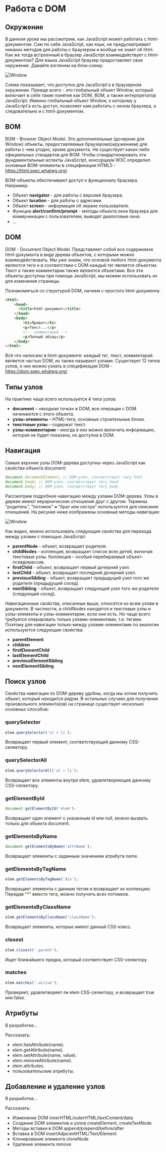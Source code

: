 # Работа с DOM

## Окружение

В данном уроке мы рассмотрим, как JavaScript может работать с html-документом.
Сам по себе JavaScript, как язык, не предусматривает никаких методов для работы с браузером и вообще не знает об html.
Как же тогда встроенный в браузер JavaScript взаимодействует с html-документом?
Для языка JavaScript браузер предоставляет свое окружение. Давайте взглянем на блок-схему:

![Window](windowObjects.svg)

Схема показывает, что доступно для JavaScript'a в браузерном окружении. Прежде всего - это глобальный объект Window, который включает в себя такие понятия как DOM, BOM, а также интерпретатор JavaScript. Именно глобальный объект Window, к которому у JavaScript'а есть доступ, позволяет нам работать с окном браузера, а следовательно и с html-документом.

## BOM

BOM - Browser Object Model. Это дополнительные (дочерние для Window) объекты, предоставляемые браузером(окружением) для работы с чем угодно, кроме документа. Не существует каких-либо официальных стандартов для BOM. Чтобы стандартизировать эти фундаментальные аспекты JavaScript, консорциум W3C определил основные BOM-элементы в спецификации HTML5 - https://html.spec.whatwg.org/.

BOM-объекты обеспечивают доступ к функционалу браузера. Например: 
* Объект **navigator** - для работы с версией браузера.
* Объект **location** - для работы с адресами.
* Объект **screen** - информация об экране пользователя.
* Функции **alert/confirm/prompt** - методы объекта окна браузера для коммуникации с пользователем, выводят диалоговые окна.
* ...

## DOM

DOM - Document Object Model. Представляет собой все содержимое html-документа в виде дерева объектов, с которыми можно взаимодействовать. Мы уже знаем, что основой любого html-документа являются теги и в соответствии с DOM каждый тег является объектом. Текст а также комментарии также являются объектами. Все эти объекты доступны при помощи JavaScript, мы можем использовать их для изменения страницы.

Познакомиться со структурой DOM, начнем с простого html-документа:
```html
<html>
    <head>
      <title>html-документ</title>
    </head>
    <body>
        <h1>Привет</h1>
        <p>Текст...</p>
        <!-- комментарий -->
        <p>Полный абзац</p>
    </body>
</html>
```

Всё что написано в html-документе: каждый тег, текст, комментарий является частью DOM, их также называют узлами. Существует 12 типов узлов, о них можно узнать в спецификации DOM - https://dom.spec.whatwg.org/

## Типы узлов

На практике чаще всего используется 4 типа узлов:

* **document** – «входная точка» в DOM, все операции с DOM начинаются с этого объекта.
* **узлы-элементы** – HTML-теги, основные строительные блоки.
* **текстовые узлы** – содержат текст.
* **узлы-комментарии** – иногда в них можно включить информацию, которая не будет показана, но доступна в DOM.

## Навигация

Самые верхние узлы DOM-дерева доступны через JavaScript как свойства объекта document:

```js
document.documentElement; // DOM-узел, соответствует тегу html
document.head; // DOM-узел, соответствует тегу head
document.body; // DOM-узел, соответствует тегу body
```

Рассмотрим подробнее навигацию между узлами DOM-дерева. Узлы в дереве имеют иерархические отношения друг с другом. Термины "родитель", "потомок" и "брат или сестра" используются для описания отношений. 
На рисунке ниже изображены основные методы навигации:

![Window](domLinks.svg)

Как видно, можно использовать следующие свойства для перехода между узлами с помощью JavaScript:

* **parentNode** - объект, возвращает родителя.
* **childNodes** - коллекция, возвращает список всех детей, включая текстовые узлы. Коллекция – особый перебираемый объект-псевдомассив.
* **firstChild** - объект, возвращает первый дочерний узел.
* **lastChild** - объект, возвращает последний дочерний узел.
* **previousSibling** - объект, возвращает предыдущий узел того же родителя (предыдущий сосед).
* **nextSibling** - объект, возвращает следующий узел того же родителя (следующий сосед).

Навигационные свойства, описанные выше, относятся ко всем узлам в документе. В частности, в childNodes находятся и текстовые узлы и узлы-элементы и узлы-комментарии, если они есть. Но чаще всего требуется оперировать только узлами-элементами, т.е. тегами. Поэтому для навигации только между узлами-элементами по аналогии используются следующие свойства: 

* **parentElement**
* **children**
* **firstElementChild**
* **lastElementChild**
* **previousElementSibling**
* **nextElementSibling**

## Поиск узлов

Свойства навигации по DOM-дереву удобны, когда мы хотим получить объект, который находится рядом. В остальных случаях для получения произвольного элемента(ов) на странице существует несколько основных способов:


### querySelector
```js
elem.querySelector('ul > li');
```
Возвращает первый элемент, соответствующий данному CSS-селектору.


### querySelectorAll
```js
elem.querySelectorAll('ul > li');
```
Возвращает все элементы внутри elem, удовлетворяющие данному CSS-селектору.


### getElementById
```js
document.getElementById('elem');
```
Возвращает один элемент с указанным id или null, можно вызвать только для объекта document.


### getElementsByName
```js
document.getElementsByName('attrName');
```
Возвращает элементы с заданным значением атрибута name.


### getElementsByTagName
```js
elem.getElementsByTagName('div');
```
Возвращает элементы с данным тегом и возвращает их коллекцию. Передав "*" вместо тега, можно получить всех потомков.


### getElementsByClassName
```js
elem.getElementsByClassName('className');
```
Возвращает элементы, которые имеют данный CSS-класс.


### closest
```js
elem.closest('.parent');
```
Ищет ближайшего предка, который соответствует CSS-селектору


### matches
```js
elem.matches('.active');
```
Проверяет, удовлетворяет ли elem CSS-селектору, и возвращает true или false.


##  Атрибуты

В разработке...

Рассказать:
- elem.hasAttribute(name).
- elem.getAttribute(name).
- elem.setAttribute(name, value).
- elem.removeAttribute(name). 
- elem.attributes.
- пользовательские атрибуты.

##  Добавление и удаление узлов

В разработке...

Рассказать:
- Изменение DOM innerHTML/outerHTML/textContent/data
- Создание DOM элементов и узлов createElement, createTextNode
- Методы вставки в DOM append/prepend/before/after
- Вставка в DOM insertAdjacentHTML/Text/Element
- Клонирование элемента cloneNode
- Удаление элемента remove
